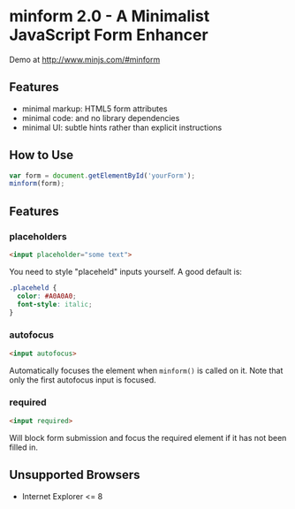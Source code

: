 # minform 2.0 - A Minimalist JavaScript Form Enhancer

Demo at http://www.minjs.com/#minform

## Features

* minimal markup: HTML5 form attributes
* minimal code: and no library dependencies
* minimal UI: subtle hints rather than explicit instructions

## How to Use

```JavaScript
var form = document.getElementById('yourForm');
minform(form);
```

## Features

### placeholders

```HTML
<input placeholder="some text">
```

You need to style "placeheld" inputs yourself. A good default is:

```CSS
.placeheld {
  color: #A0A0A0;
  font-style: italic;
}
```

### autofocus

```HTML
<input autofocus>
```

Automatically focuses the element when `minform()` is called on it. Note that only the first autofocus input is focused.

### required

```HTML
<input required>
```

Will block form submission and focus the required element if it has not been filled in.

## Unsupported Browsers

* Internet Explorer <= 8
